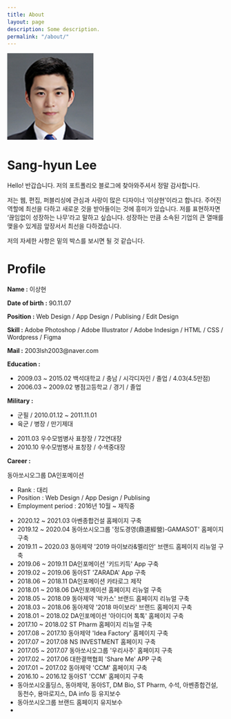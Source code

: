 ```yaml
---
title: About
layout: page
description: Some description.
permalink: "/about/"
---
```


<img class="img-rounded" src="/assets/img/uploads/profile.png" alt="Thiago Rossener" width="200">

# Sang-hyun Lee

Hello! 반갑습니다.
저의 포트폴리오 블로그에 찾아와주셔서 정말 감사합니다.

저는 웹, 편집, 퍼블리싱에 관심과 사랑이 많은 디자이너 ‘이상현’이라고 합니다.
주어진 역할에 최선을 다하고 새로운 것을 받아들이는 것에 흥미가 있습니다. 저를 표현하자면 ‘끊임없이 성장하는 나무’라고 말하고 싶습니다.
성장하는 만큼 소속된 기업의 큰 열매를 맺을수 있게끔 앞장서서 최선을 다하겠습니다.

저의 자세한 사항은 밑의 박스를 보시면 될 것 같습니다.

# Profile

<div>
    <p><strong>Name :</strong> 이상현</p>
    <p><strong>Date of birth :</strong> 90.11.07 </p>
    <p><strong>Position :</strong> Web Design / App Design / Publising / Edit Design </p>
    <p><strong>Skill :</strong> Adobe Photoshop / Adobe Illustrator / Adobe Indesign / HTML / CSS / Wordpress / Figma</p>
    <p><strong>Mail :</strong> 2003lsh2003@naver.com</p>
    <p><strong>Education :</strong>
        <ul>
            <li>2009.03 ~ 2015.02   백석대학교 / 충남 / 시각디자인 / 졸업 / 4.03(4.5만점)</li>
            <li>2006.03 ~ 2009.02   병점고등학교 / 경기 / 졸업</li>
        </ul>
    </p>
    <p><strong>Military :</strong>
        <ul>
            <li>군필 / 2010.01.12 ~ 2011.11.01</li>
            <li>육군 / 병장 / 만기제대</li>
        </ul>
        <ul>
            <li>2011.03   우수모범병사 표창장 / 72연대장</li>
            <li>2010.10   우수모범병사 표창장 / 수색중대장</li>
        </ul>
    </p>
    <p><strong>Career : </strong>
        <p>동아쏘시오그룹 DA인포메이션</p>
        <p>
            <ul>
                <li>Rank : 대리</li>
                <li>Position : Web Design / App Design / Publising</li>
                <li>Employment period : 2016년 10월 ~ 재직중</li>
            </ul>
        </p>
        <p>
            <ul>
                <li>2020.12 ~ 2021.03   아벤종합건설 홈페이지 구축</li>
                <li>2019.12 ~ 2020.04   동아쏘시오그룹 '정도경영(鼎道經營)-GAMASOT' 홈페이지 구축</li>
                <li>2019.11 ~ 2020.03   동아제약 '2019 마이보라&멜리안' 브랜드 홈페이지 리뉴얼 구축</li>
                <li>2019.06 ~ 2019.11   DA인포메이션 '키드키득' App 구축</li>
                <li>2019.02 ~ 2019.06   동아ST 'ZARADA' App 구축</li>
                <li>2018.06 ~ 2018.11   DA인포메이션 카타로그 제작</li>
                <li>2018.01 ~ 2018.06   DA인포메이션 홈페이지 리뉴얼 구축</li>
                <li>2018.05 ~ 2018.09   동아제약 '박카스' 브랜드 홈페이지 리뉴얼 구축</li>
                <li>2018.03 ~ 2018.06   동아제약 '2018 마이보라' 브랜드 홈페이지 구축</li>
                <li>2018.01 ~ 2018.02   DA인포메이션 '아이디어 톡톡' 홈페이지 구축</li>
                <li>2017.10 ~ 2018.02   ST Pharm 홈페이지 리뉴얼 구축</li>
                <li>2017.08 ~ 2017.10   동아제약 'Idea Factory' 홈페이지 구축</li>
                <li>2017.07 ~ 2017.08   NS INVESTMENT 홈페이지 구축</li>
                <li>2017.05 ~ 2017.07   동아쏘시오그룹 '우리사주' 홈페이지 구축</li>
                <li>2017.02 ~ 2017.06   대한결핵협회 'Share Me' APP 구축</li>
                <li>2017.01 ~ 2017.02   동아제약 'CCM' 홈페이지 구축</li>
                <li>2016.10 ~ 2016.12   동아ST 'CCM' 홈페이지 구축</li>
                <li>동아쏘시오홀딩스, 동아제약, 동아ST, DM Bio, ST Pharm, 수석, 아벤종합건설, 동천수, 용마로지스, DA info 등 유지보수</li>
                <li>동아쏘시오그룹 브랜드 홈페이지 유지보수</li>
                <li></li>
            </ul>
        </p>
    </p>
</div>